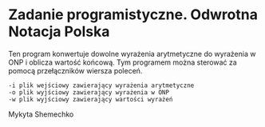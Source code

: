 # Zadanie programistyczne. Odwrotna Notacja Polska
Ten program konwertuje dowolne wyrażenia arytmetyczne do wyrażenia w ONP i oblicza wartość końcową.
Tym programem można sterować za pomocą przełączników wiersza poleceń.
```
-i plik wejściowy zawierający wyrażenia arytmetyczne
-o plik wyjściowy zawierający wyrażenia w ONP
-w plik wyjściowy zawierający wartości wyrażeń
```
Mykyta Shemechko